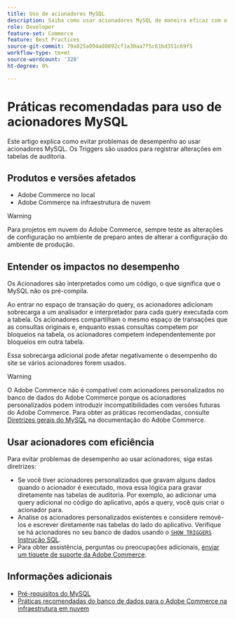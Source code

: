 ```yaml
---
title: Uso de acionadores MySQL
description: Saiba como usar acionadores MySQL de maneira eficaz com o Adobe Commerce.
role: Developer
feature-set: Commerce
feature: Best Practices
source-git-commit: 79a825a094a80892cf1a30aa7f5c61bd351c69f5
workflow-type: tm+mt
source-wordcount: '320'
ht-degree: 0%

---
```



# Práticas recomendadas para uso de acionadores MySQL

Este artigo explica como evitar problemas de desempenho ao usar acionadores MySQL. Os Triggers são usados para registrar alterações em tabelas de auditoria.

## Produtos e versões afetados

- Adobe Commerce no local
- Adobe Commerce na infraestrutura de nuvem

>[!WARNING]
>
>Para projetos em nuvem do Adobe Commerce, sempre teste as alterações de configuração no ambiente de preparo antes de alterar a configuração do ambiente de produção.

## Entender os impactos no desempenho

Os Acionadores são interpretados como um código, o que significa que o MySQL não os pré-compila.

Ao entrar no espaço de transação do query, os acionadores adicionam sobrecarga a um analisador e interpretador para cada query executada com a tabela. Os acionadores compartilham o mesmo espaço de transações que as consultas originais e, enquanto essas consultas competem por bloqueios na tabela, os acionadores competem independentemente por bloqueios em outra tabela.

Essa sobrecarga adicional pode afetar negativamente o desempenho do site se vários acionadores forem usados.

>[!WARNING]
>
>O Adobe Commerce não é compatível com acionadores personalizados no banco de dados do Adobe Commerce porque os acionadores personalizados podem introduzir incompatibilidades com versões futuras do Adobe Commerce. Para obter as práticas recomendadas, consulte [Diretrizes gerais do MySQL](../../../installation/prerequisites/database/mysql.md) na documentação do Adobe Commerce.

## Usar acionadores com eficiência

Para evitar problemas de desempenho ao usar acionadores, siga estas diretrizes:

- Se você tiver acionadores personalizados que gravam alguns dados quando o acionador é executado, mova essa lógica para gravar diretamente nas tabelas de auditoria. Por exemplo, ao adicionar uma query adicional no código do aplicativo, após a query, você quis criar o acionador para.
- Analise os acionadores personalizados existentes e considere removê-los e escrever diretamente nas tabelas do lado do aplicativo. Verifique se há acionadores no seu banco de dados usando o [`SHOW TRIGGERS` Instrução SQL](https://dev.mysql.com/doc/refman/8.0/en/show-triggers.html).
- Para obter assistência, perguntas ou preocupações adicionais, [enviar um tíquete de suporte da Adobe Commerce](https://experienceleague.adobe.com/docs/commerce-knowledge-base/kb/help-center-guide/magento-help-center-user-guide.html?#submit-ticket).

## Informações adicionais

- [Pré-requisitos do MySQL](../../../installation/prerequisites/database/mysql.md)
- [Práticas recomendadas do banco de dados para o Adobe Commerce na infraestrutura em nuvem](database-on-cloud.md)
